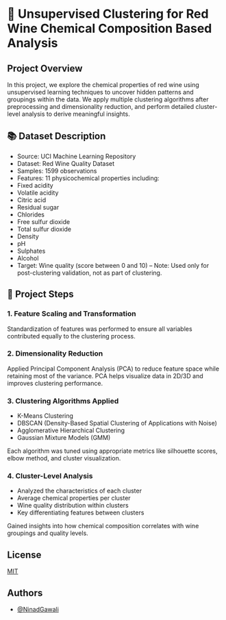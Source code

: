 
# 🍷 Unsupervised Clustering for Red Wine Chemical Composition Based Analysis

## Project Overview

In this project, we explore the chemical properties of red wine using unsupervised learning techniques to uncover hidden patterns and groupings within the data.
We apply multiple clustering algorithms after preprocessing and dimensionality reduction, and perform detailed cluster-level analysis to derive meaningful insights.

## 📚 Dataset Description
- Source: UCI Machine Learning Repository
- Dataset: Red Wine Quality Dataset
- Samples: 1599 observations
- Features: 11 physicochemical properties including:
- Fixed acidity
- Volatile acidity
- Citric acid
- Residual sugar
- Chlorides
- Free sulfur dioxide
- Total sulfur dioxide
- Density
- pH
- Sulphates
- Alcohol
- Target: Wine quality (score between 0 and 10) – Note: Used only for post-clustering validation, not as part of clustering.

## 🔧 Project Steps
### 1. Feature Scaling and Transformation
Standardization of features was performed to ensure all variables contributed equally to the clustering process.

### 2. Dimensionality Reduction
Applied Principal Component Analysis (PCA) to reduce feature space while retaining most of the variance. PCA helps visualize data in 2D/3D and improves clustering performance.

### 3. Clustering Algorithms Applied
- K-Means Clustering
- DBSCAN (Density-Based Spatial Clustering of Applications with Noise)
- Agglomerative Hierarchical Clustering
- Gaussian Mixture Models (GMM)

Each algorithm was tuned using appropriate metrics like silhouette scores, elbow method, and cluster visualization.

### 4. Cluster-Level Analysis
- Analyzed the characteristics of each cluster
- Average chemical properties per cluster
- Wine quality distribution within clusters
- Key differentiating features between clusters

Gained insights into how chemical composition correlates with wine groupings and quality levels.


## License

[MIT](https://choosealicense.com/licenses/mit/)


## Authors

- [@NinadGawali](https://www.github.com/NinadGawali)
